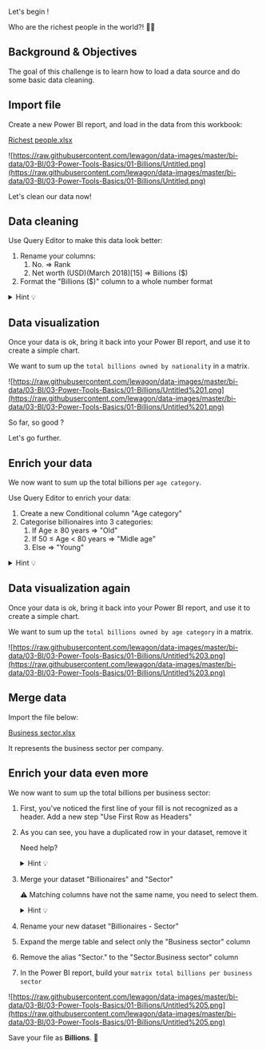 Let's begin !

Who are the richest people in the world?! 🕵️‍♂️

## Background & Objectives

The goal of this challenge is to learn how to load a data source and do some basic data cleaning.

## Import file

Create a new Power BI report, and load in the data from this workbook:

[Richest people.xlsx](https://wagon-public-datasets.s3.eu-west-1.amazonaws.com/bi-data/Richest_people.xlsx)

![https://raw.githubusercontent.com/lewagon/data-images/master/bi-data/03-BI/03-Power-Tools-Basics/01-Billions/Untitled.png](https://raw.githubusercontent.com/lewagon/data-images/master/bi-data/03-BI/03-Power-Tools-Basics/01-Billions/Untitled.png)

Let's clean our data now!

## Data cleaning

Use Query Editor to make this data look better:

1. Rename your columns:
    1. No. ⇒ Rank
    2. Net worth (USD)(March 2018)[15] ⇒ Billions ($)
2. Format the "Billions ($)" column to a whole number format
<details>
<summary markdown='span'>Hint 💡</summary>
- (Step 0: Replace the "." (point) with a "," (coma) )
- Step 1: Replace the word billion with an empty string.
- Step 2: Replace the $ symbol with an empty string.
- Step 3: Convert the resulting column to a whole number.
</details>

## Data visualization

Once your data is ok, bring it back into your Power BI report, and use it to create a simple chart.

We want to sum up the `total billions owned by nationality` in a matrix.

![https://raw.githubusercontent.com/lewagon/data-images/master/bi-data/03-BI/03-Power-Tools-Basics/01-Billions/Untitled%201.png](https://raw.githubusercontent.com/lewagon/data-images/master/bi-data/03-BI/03-Power-Tools-Basics/01-Billions/Untitled%201.png)

So far, so good ?

Let's go further.

## Enrich your data

We now want to sum up the total billions per `age category`.

Use Query Editor to enrich your data:

1. Create a new Conditional column "Age category"
2. Categorise billionaires into 3 categories:
    1. If Age ≥ 80 years ⇒ "Old"
    2. If 50 ≤ Age < 80 years ⇒ "Midle age"
    3. Else ⇒ "Young"
<details>
<summary markdown='span'>Hint 💡</summary>
- Condition to apply below:

![https://raw.githubusercontent.com/lewagon/data-images/master/bi-data/03-BI/03-Power-Tools-Basics/01-Billions/Untitled%202.png](https://raw.githubusercontent.com/lewagon/data-images/master/bi-data/03-BI/03-Power-Tools-Basics/01-Billions/Untitled%202.png)
</details>

## Data visualization again

Once your data is ok, bring it back into your Power BI report, and use it to create a simple chart.

We want to sum up the `total billions owned by age category` in a matrix.

![https://raw.githubusercontent.com/lewagon/data-images/master/bi-data/03-BI/03-Power-Tools-Basics/01-Billions/Untitled%203.png](https://raw.githubusercontent.com/lewagon/data-images/master/bi-data/03-BI/03-Power-Tools-Basics/01-Billions/Untitled%203.png)

## Merge data

Import the file below:

[Business sector.xlsx](https://wagon-public-datasets.s3.eu-west-1.amazonaws.com/bi-data/Business_sector.xlsx)

It represents the business sector per company.

## Enrich your data even more

We now want to sum up the total billions per business sector:

1. First, you've noticed the first line of your fill is not recognized as a header. Add a new step "Use First Row as Headers"
2. As you can see, you have a duplicated row in your dataset, remove it

    Need help?

    <details>
    <summary markdown='span'>Hint 💡</summary>
    - Select all columns
    - Home ⇒ Remove rows ⇒ Remove duplicates
    </details>
3. Merge your dataset "Billionaires" and "Sector"

    ⚠ Matching columns have not the same name, you need to select them.

    <details>
    <summary markdown='span'>Hint 💡</summary>
    ![https://raw.githubusercontent.com/lewagon/data-images/master/bi-data/03-BI/03-Power-Tools-Basics/01-Billions/Untitled%204.png](https://raw.githubusercontent.com/lewagon/data-images/master/bi-data/03-BI/03-Power-Tools-Basics/01-Billions/Untitled%204.png)
    </details>
4. Rename your new dataset "Billionaires - Sector"
5. Expand the merge table and select only the "Business sector" column
6. Remove the alias "Sector." to the "Sector.Business sector" column
7. In the Power BI report, build your `matrix total billions per business sector`

![https://raw.githubusercontent.com/lewagon/data-images/master/bi-data/03-BI/03-Power-Tools-Basics/01-Billions/Untitled%205.png](https://raw.githubusercontent.com/lewagon/data-images/master/bi-data/03-BI/03-Power-Tools-Basics/01-Billions/Untitled%205.png)

Save your file as **Billions**. 💾

